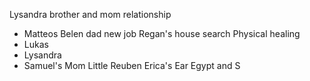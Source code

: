 Lysandra brother and mom relationship
- Matteos
Belen dad new job
Regan's house search
Physical healing
- Lukas
- Lysandra
- Samuel's Mom
Little Reuben
Erica's Ear
Egypt and S